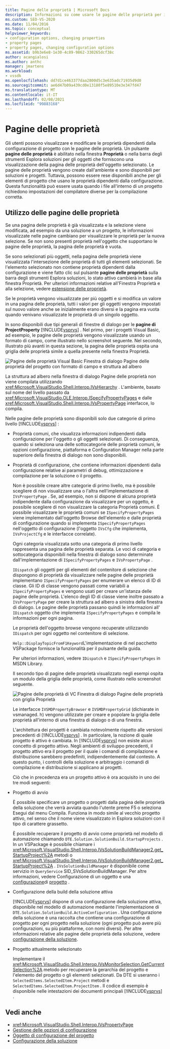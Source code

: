 ```yaml
---
title: Pagine delle proprietà | Microsoft Docs
description: Informazioni su come usare le pagine delle proprietà per il nuovo tipo di progetto in Visual Studio SDK, che consente agli utenti di visualizzare e modificare le proprietà del progetto.
ms.custom: SEO-VS-2020
ms.date: 11/04/2016
ms.topic: conceptual
helpviewer_keywords:
- configuration options, changing properties
- property pages
- property pages, changing configuration options
ms.assetid: b9b3e6e8-1e30-4c89-9862-330265dcf38c
author: acangialosi
ms.author: anthc
manager: jmartens
ms.workload:
- vssdk
ms.openlocfilehash: dd7d1ce463377daa2800d5c3e635adc71935d9d0
ms.sourcegitcommit: ae6d47b09a439cd0e13180f5e89510e3e347fd47
ms.translationtype: MT
ms.contentlocale: it-IT
ms.lasthandoff: 02/08/2021
ms.locfileid: "99883168"
---
```

# <a name="property-pages"></a>Pagine delle proprietà
Gli utenti possono visualizzare e modificare le proprietà dipendenti dalla configurazione di progetto con le pagine delle proprietà. Un pulsante **pagine delle proprietà** è abilitato nella finestra **Proprietà** o nella barra degli strumenti Esplora soluzioni per gli oggetti che forniscono una visualizzazione della pagina delle proprietà dell'oggetto selezionato. Le pagine delle proprietà vengono create dall'ambiente e sono disponibili per soluzioni e progetti. Tuttavia, possono essere rese disponibili anche per gli elementi di progetto che usano le proprietà dipendenti dalla configurazione. Questa funzionalità può essere usata quando i file all'interno di un progetto richiedono impostazioni del compilatore diverse per la compilazione corretta.

## <a name="using-property-pages"></a>Utilizzo delle pagine delle proprietà
 Se una pagina delle proprietà è già visualizzata e la selezione viene modificata, ad esempio da una soluzione a un progetto, le informazioni visualizzate nelle pagine cambiano per visualizzare le proprietà per la nuova selezione. Se non sono presenti proprietà nell'oggetto che supportano le pagine delle proprietà, la pagina delle proprietà è vuota.

 Se sono selezionati più oggetti, nella pagina delle proprietà viene visualizzata l'intersezione delle proprietà di tutti gli elementi selezionati. Se l'elemento selezionato non contiene proprietà dipendenti dalla configurazione e viene fatto clic sul pulsante **pagine delle proprietà** sulla barra degli strumenti Esplora soluzioni, lo stato attivo cambierà in base alla finestra Proprietà. Per ulteriori informazioni relative all'Finestra Proprietà e alla selezione, vedere [estensione delle proprietà](../../extensibility/internals/extending-properties.md).

 Se le proprietà vengono visualizzate per più oggetti e si modifica un valore in una pagina delle proprietà, tutti i valori per gli oggetti vengono impostati sul nuovo valore anche se inizialmente erano diversi e la pagina era vuota quando venivano visualizzate le proprietà di un singolo oggetto.

 In sono disponibili due tipi generali di finestre di dialogo per le **pagine di ProjectProperty** [!INCLUDE[vsprvs](../../code-quality/includes/vsprvs_md.md)] . Nel primo, per i progetti Visual Basic, ad esempio, le pagine delle proprietà vengono visualizzate usando un formato di campo, come illustrato nello screenshot seguente. Nel secondo, illustrato più avanti in questa sezione, la pagina delle proprietà ospita una griglia delle proprietà simile a quella presente nella finestra Proprietà.

 ![Pagine delle proprietà Visual Basic](../../extensibility/internals/media/vsvbproppages.gif "vsVBPropPages") Finestra di dialogo Pagine delle proprietà del progetto con formato di campo e struttura ad albero

 La struttura ad albero nella finestra di dialogo Pagine delle proprietà non viene compilata utilizzando <xref:Microsoft.VisualStudio.Shell.Interop.IVsHierarchy> . L'ambiente, basato sul nome del livello passato da <xref:Microsoft.VisualStudio.OLE.Interop.ISpecifyPropertyPages> e dalle <xref:Microsoft.VisualStudio.Shell.Interop.IVsPropertyPage> interfacce, lo compila.

 Nelle pagine delle proprietà sono disponibili solo due categorie di primo livello [!INCLUDE[vsprvs](../../code-quality/includes/vsprvs_md.md)] :

- Proprietà comuni, che visualizza informazioni indipendenti dalla configurazione per l'oggetto o gli oggetti selezionati. Di conseguenza, quando si seleziona una delle sottocategorie delle proprietà comuni, le opzioni configurazione, piattaforma e Configuration Manager nella parte superiore della finestra di dialogo non sono disponibili.

- Proprietà di configurazione, che contiene informazioni dipendenti dalla configurazione relative ai parametri di debug, ottimizzazione e compilazione per la soluzione o il progetto.

  Non è possibile creare altre categorie di primo livello, ma è possibile scegliere di non visualizzare una o l'altra nell'implementazione di `IVsPropertyPage` . Se, ad esempio, non si dispone di alcuna proprietà indipendente dalla configurazione da visualizzare per un oggetto, è possibile scegliere di non visualizzare la categoria Proprietà comuni. È possibile visualizzare le proprietà comuni se `ISpecifyPropertyPages` viene implementato dall'oggetto Browse dell'elemento e dalle proprietà di configurazione quando si implementa `ISpecifyPropertyPages` nell'oggetto di configurazione (l'oggetto `IVsCfg` che implementa, `IVsProjectCfg` e le interfacce correlate).

  Ogni categoria visualizzata sotto una categoria di primo livello rappresenta una pagina delle proprietà separata. Le voci di categoria e sottocategoria disponibili nella finestra di dialogo sono determinate dall'implementazione di `ISpecifyPropertyPages` e `IVsPropertyPage` .

  `IDispatch` gli oggetti per gli elementi del contenitore di selezione che dispongono di proprietà da visualizzare nelle pagine delle proprietà implementano `ISpecifyPropertyPages` per enumerare un elenco di ID di classe. Gli ID di classe vengono passati come variabili a `ISpecifyPropertyPages` e vengono usati per creare un'istanza delle pagine delle proprietà. L'elenco degli ID di classe viene inoltre passato a `IVsPropertyPage` per creare la struttura ad albero a sinistra della finestra di dialogo. Le pagine delle proprietà passano quindi le informazioni all' `IDispatch` oggetto che implementa `ISpecifyPropertyPages` e compila le informazioni per ogni pagina.

  Le proprietà dell'oggetto browse vengono recuperate utilizzando `IDispatch` per ogni oggetto nel contenitore di selezione.

  `Help::DisplayTopicFromF1Keyword`L'implementazione di nel pacchetto VSPackage fornisce la funzionalità per il pulsante della guida.

  Per ulteriori informazioni, vedere `IDispatch` e `ISpecifyPropertyPages` in MSDN Library.

  Il secondo tipo di pagine delle proprietà visualizzato negli esempi ospita un modulo della griglia delle proprietà, come illustrato nello screenshot seguente.

  ![Pagine delle proprietà di VC](../../extensibility/internals/media/vsvcproppages.gif "vsVCPropPages") Finestra di dialogo Pagine delle proprietà con griglia Proprietà

  Le interfacce `IVSMDPropertyBrowser` e `IVSMDPropertyGrid` (dichiarate in vsmanaged. h) vengono utilizzate per creare e popolare la griglia delle proprietà all'interno di una finestra di dialogo o di una finestra.

  L'architettura dei progetti è cambiata notevolmente rispetto alle versioni precedenti di [!INCLUDE[vsprvs](../../code-quality/includes/vsprvs_md.md)] . In particolare, la nozione di quale progetto è attivo è cambiata. In [!INCLUDE[vsprvs](../../code-quality/includes/vsprvs_md.md)] non esiste alcun concetto di progetto attivo. Negli ambienti di sviluppo precedenti, il progetto attivo era il progetto per il quale i comandi di compilazione e distribuzione sarebbero predefiniti, indipendentemente dal contesto. A questo punto, i controlli della soluzione e arbitraggio i comandi di compilazione e distribuzione si applicano ai progetti.

  Ciò che in precedenza era un progetto attivo è ora acquisito in uno dei tre modi seguenti:

- Progetto di avvio

   È possibile specificare un progetto o progetti dalla pagina delle proprietà della soluzione che verrà avviata quando l'utente preme F5 o seleziona Esegui dal menu Compila. Funziona in modo simile al vecchio progetto attivo, nel senso che il nome viene visualizzato in Esplora soluzioni con il tipo di carattere grassetto.

   È possibile recuperare il progetto di avvio come proprietà nel modello di automazione chiamando `DTE.Solution.SolutionBuild.StartupProjects` . In un VSPackage è possibile chiamare i <xref:Microsoft.VisualStudio.Shell.Interop.IVsSolutionBuildManager2.get_StartupProject%2A> metodi o <xref:Microsoft.VisualStudio.Shell.Interop.IVsSolutionBuildManager2.get_StartupProject%2A> . `IVsSolutionBuildManager` è disponibile come servizio in `QueryService` SID_SVsSolutionBuildManager. Per altre informazioni, vedere Configurazione di un oggetto e una [configurazione](../../extensibility/internals/solution-configuration.md)di [progetto](../../extensibility/internals/project-configuration-object.md) .

- Configurazione della build della soluzione attiva

   [!INCLUDE[vsprvs](../../code-quality/includes/vsprvs_md.md)] dispone di una configurazione della soluzione attiva, disponibile nel modello di automazione mediante l'implementazione di `DTE.Solution.SolutionBuild.ActiveConfiguration` . Una configurazione della soluzione è una raccolta che contiene una configurazione di progetto per ogni progetto nella soluzione (ogni progetto può avere più configurazioni, su più piattaforme, con nomi diversi). Per altre informazioni relative alle pagine delle proprietà della soluzione, vedere [configurazione della soluzione](../../extensibility/internals/solution-configuration.md).

- Progetto attualmente selezionato

   Implementare il <xref:Microsoft.VisualStudio.Shell.Interop.IVsMonitorSelection.GetCurrentSelection%2A> metodo per recuperare la gerarchia del progetto e l'elemento del progetto o gli elementi selezionati. Da DTE si useranno i `SelectedItems.SelectedItem.Project` metodi e `SelectedItems.SelectedItem.ProjectItem` . Il codice di esempio è disponibile nelle intestazioni dei documenti principali [!INCLUDE[vsprvs](../../code-quality/includes/vsprvs_md.md)] .

## <a name="see-also"></a>Vedi anche
- <xref:Microsoft.VisualStudio.Shell.Interop.IVsPropertyPage>
- [Gestione delle opzioni di configurazione](../../extensibility/internals/managing-configuration-options.md)
- [Oggetto di configurazione del progetto](../../extensibility/internals/project-configuration-object.md)
- [Configurazione della soluzione](../../extensibility/internals/solution-configuration.md)
